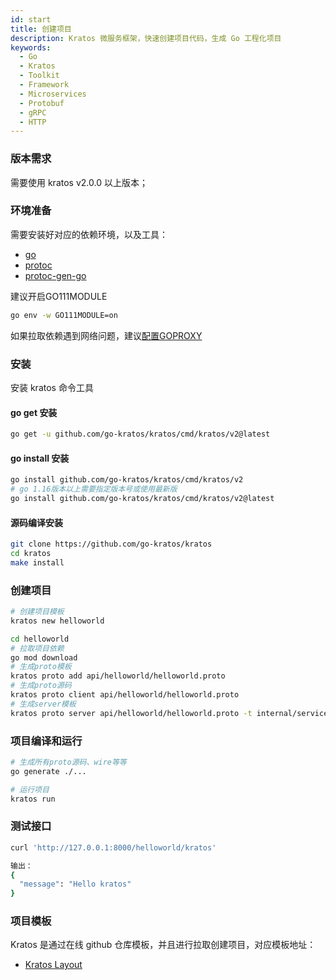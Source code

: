 ```yaml
---
id: start
title: 创建项目
description: Kratos 微服务框架，快速创建项目代码，生成 Go 工程化项目
keywords:
  - Go 
  - Kratos
  - Toolkit
  - Framework
  - Microservices
  - Protobuf
  - gRPC
  - HTTP
---
```


### 版本需求
需要使用 kratos v2.0.0 以上版本；

### 环境准备
需要安装好对应的依赖环境，以及工具：
- [go](https://golang.org/dl/)
- [protoc](https://github.com/protocolbuffers/protobuf)
- [protoc-gen-go](https://github.com/protocolbuffers/protobuf-go)

建议开启GO111MODULE
```bash
go env -w GO111MODULE=on
```

如果拉取依赖遇到网络问题，建议[配置GOPROXY](https://goproxy.cn/)

### 安装
安装 kratos 命令工具
#### go get 安装

```bash
go get -u github.com/go-kratos/kratos/cmd/kratos/v2@latest
```
#### go install 安装
```bash
go install github.com/go-kratos/kratos/cmd/kratos/v2
# go 1.16版本以上需要指定版本号或使用最新版
go install github.com/go-kratos/kratos/cmd/kratos/v2@latest
```
#### 源码编译安装
```bash
git clone https://github.com/go-kratos/kratos
cd kratos
make install
```
### 创建项目
```bash
# 创建项目模板
kratos new helloworld

cd helloworld
# 拉取项目依赖
go mod download
# 生成proto模板
kratos proto add api/helloworld/helloworld.proto
# 生成proto源码
kratos proto client api/helloworld/helloworld.proto
# 生成server模板
kratos proto server api/helloworld/helloworld.proto -t internal/service
```
### 项目编译和运行
```bash
# 生成所有proto源码、wire等等
go generate ./...

# 运行项目
kratos run
```

### 测试接口
```bash
curl 'http://127.0.0.1:8000/helloworld/kratos'

输出：
{
  "message": "Hello kratos"
}
```

### 项目模板
Kratos 是通过在线 github 仓库模板，并且进行拉取创建项目，对应模板地址：

* [Kratos Layout](https://github.com/go-kratos/kratos-layout)

